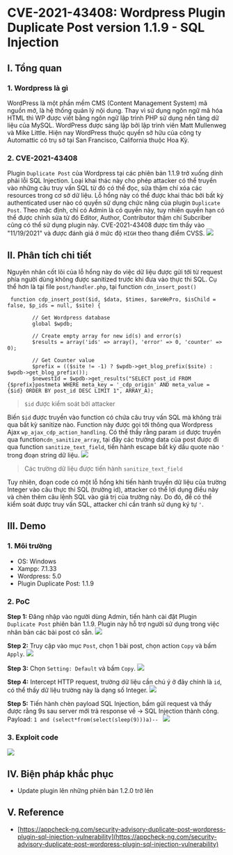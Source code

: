 # CVE-2021-43408: Wordpress Plugin Duplicate Post version 1.1.9 - SQL Injection

## I. Tổng quan
### 1. Wordpress là gì
WordPress là một phần mềm CMS (Content Management System) mã nguồn mở, là hệ thống quản lý nội dung. Thay vì sử dụng ngôn ngữ mã hóa HTML thì WP được viết bằng ngôn ngữ lập trình PHP sử dụng nền tảng dữ liệu của MySQL. WordPress được sáng lập bởi lập trình viên Matt Mullenweg và Mike Little. Hiện nay WordPress thuộc quyền sở hữu của công ty Automattic có trụ sở tại San Francisco, California thuộc Hoa Kỳ.

### 2. CVE-2021-43408
Plugin `Duplicate Post` của Wordpress tại các phiên bản 1.1.9 trở xuống dính phải lỗi SQL Injection. Loại khai thác này cho phép attacker có thể truyền vào những câu truy vấn SQL từ đó có thể đọc, sửa thậm chí xóa các resources trong cơ sở dữ liệu.
Lỗ hổng này có thể được khai thác bởi bất kỳ authenticated user nào có quyền sử dụng chức năng của plugin `Duplicate Post`. Theo mặc định, chỉ có Admin là có quyền này, tuy nhiên quyền hạn có thể được chỉnh sửa từ đó Editor, Author, Contributor thậm chí Subcriber cũng có thể sử dụng plugin này.
CVE-2021-43408 được tìm thấy vào "11/19/2021" và được đánh giá ở mức độ `HIGH` theo thang điểm CVSS.
![](https://i.imgur.com/pOqdida.png)

## II. Phân tích chi tiết
Nguyên nhân cốt lõi của lỗ hổng này do việc dữ liệu được gửi tới từ request phía người dùng không được sanitized trước khi đưa vào thực thi SQL.
Cụ thể  hơn là tại file `post/handler.php`, tại function `cdn_insert_post()`
```php=
 function cdp_insert_post($id, $data, $times, $areWePro, $isChild = false, $p_ids = null, $site) {

        // Get Wordpress database
        global $wpdb;

        // Create empty array for new id(s) and error(s)
        $results = array('ids' => array(), 'error' => 0, 'counter' => 0);

        // Get Counter value
        $prefix = (($site != -1) ? $wpdb->get_blog_prefix($site) : $wpdb->get_blog_prefix());
        $newestId = $wpdb->get_results("SELECT post_id FROM {$prefix}postmeta WHERE meta_key = '_cdp_origin' AND meta_value = {$id} ORDER BY post_id DESC LIMIT 1", ARRAY_A);
```
> `$id` được kiểm soát bởi attacker

Biến `$id` được truyền vào function có chứa câu truy vấn SQL mà không trải qua bất kỳ sanitize nào. Function này được gọi tới thông qua Wordpress Ajax `wp_ajax_cdp_action_handling`.
Có thể thấy rằng param `id` được truyền qua function`cdn_sanitize_array`, tại đây các trường data của post được đi qua function `sanitize_text_field`, tiến hành escape bất kỳ dấu quote nào `'` trong đoạn string dữ liệu.
![](https://i.imgur.com/DNl1eo5.png)
> Các trường dữ liệu được tiến hành `sanitize_text_field`

Tuy nhiên, đoạn code có một lỗ hổng khi tiến hành truyền dữ liệu của trường Integer vào câu thực thi SQL (trường id), attacker có thể lợi dụng điều này và chèn thêm câu lệnh SQL vào giá trị của trường này. Do đó, để có thể kiểm soát được truy vấn SQL, attacker chỉ cần tránh sử dụng ký tự `'`.
## III. Demo
### 1. Môi trường
- OS: Windows
- Xampp: 7.1.33
- Wordpress: 5.0
- Plugin Duplicate Post: 1.1.9
### 2. PoC
**Step 1:** Đăng nhập vào người dùng Admin, tiến hành cài đặt Plugin `Duplicate Post` phiên bản 1.1.9. Plugin này hỗ trợ người sử dụng trong việc nhân bản các bài post có sẵn.
![](https://i.imgur.com/r0mN84h.png)

**Step 2:** Truy cập vào mục `Post`, chọn 1 bài post, chọn action `Copy` và bấm `Apply`.
![](https://i.imgur.com/uf9xEMX.png)

**Step 3:** Chọn `Setting: Default` và bấm `Copy`.
![](https://i.imgur.com/Rsz0bYz.png)

**Step 4:** Intercept HTTP request, trường dữ liệu cần chú ý ở đây chính là `id`, có thể thấy dữ liệu trường này là dạng số Integer.
![](https://i.imgur.com/YKq8SzE.png)

**Step 5:** Tiến hành chèn payload SQL Injection, bấm gửi request và thấy được rằng 9s sau server mới trả response về -> SQL Injection thành công.
Payload: `1 and (select*from(select(sleep(9)))a)-- `
![](https://i.imgur.com/7NmUzUq.png)


### 3. Exploit code
![](https://i.imgur.com/r0XJWFR.png)


## IV. Biện pháp khắc phục
- Update plugin lên những phiên bản 1.2.0 trở lên

## V. Reference
- [https://appcheck-ng.com/security-advisory-duplicate-post-wordpress-plugin-sql-injection-vulnerability](https://appcheck-ng.com/security-advisory-duplicate-post-wordpress-plugin-sql-injection-vulnerability)